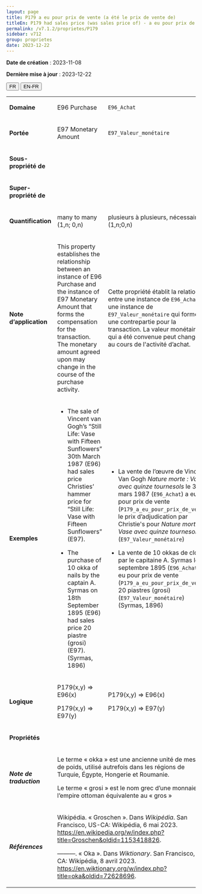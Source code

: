 ```yaml
---
layout: page
title: P179 a eu pour prix de vente (a été le prix de vente de)
titleEn: P179 had sales price (was sales price of) - a eu pour prix de vente (a été le prix de vente de)
permalink: /v7.1.2/proprietes/P179
sidebar: v712
group: proprietes
date: 2023-12-22
---
```


**Date de création** : 2023-11-08

**Dernière mise à jour** : 2023-12-22

<div class="lang-buttons">
 <button id="fr" class="activate">FR</button>
 <button id="en-fr">EN-FR</button>
</div>

<table>
<tbody>
<tr>
<td><p><strong>Domaine</strong></p></td>
<td class="en">
<p>E96 Purchase</p>
</td>
<td>
<p><code class="language-plaintext highlighter-rouge">E96_Achat</code></p>
</td>
</tr>
<tr>
<td><p><strong>Portée</strong></p></td>
<td class="en">
<p>E97 Monetary Amount</p>
</td>
<td>
<p><code class="language-plaintext highlighter-rouge">E97_Valeur_monétaire</code></p>
</td>
</tr>
<tr>
<td><p><strong>Sous-propriété de</strong></p></td>
<td class="en">
</td>
<td>
</td>
</tr>
<tr>
<td><p><strong>Super-propriété de</strong></p></td>
<td class="en">
</td>
<td>
</td>
</tr>
<tr>
<td><p><strong>Quantification</strong></p></td>
<td class="en">
<p>many to many (1,n; 0,n)</p>
</td>
<td>
<p>plusieurs à plusieurs, nécessaire (1,n;0,n)</p>
</td>
</tr>
<tr>
<td><p><strong>Note d’application</strong></p></td>
<td class="en">
<p>This property establishes the relationship between an instance of E96 Purchase and the instance of E97 Monetary Amount that forms the compensation for the transaction. The monetary amount agreed upon may change in the course of the purchase activity.</p>
</td>
<td>
<p>Cette propriété établit la relation entre une instance de <code class="language-plaintext highlighter-rouge">E96_Achat</code> et une instance de <code class="language-plaintext highlighter-rouge">E97_Valeur_monétaire</code> qui forme une contrepartie pour la transaction. La valeur monétaire qui a été convenue peut changer au cours de l'activité d’achat.</p>
</td>
</tr>
<tr>
<td><p><strong>Exemples</strong></p></td>
<td class="en">
<ul>
<li><p>The sale of Vincent van Gogh’s “Still Life: Vase with Fifteen Sunflowers” 30th March 1987 (E96) had sales price Christies’ hammer price for “Still Life: Vase with Fifteen Sunflowers” (E97).</p>
</li>
<li><p>The purchase of 10 okka of nails by the captain A. Syrmas on 18th September 1895 (E96) had sales price 20 piastre (grosi) (E97). (Syrmas, 1896)</p>
</li>
</ul>
</td>
<td>
<ul>
<li><p>La vente de l’œuvre de Vincent Van Gogh <em>Nature morte : Vase avec quinze tournesols</em> le 30 mars 1987 (<code class="language-plaintext highlighter-rouge">E96_Achat</code>) a eu pour prix de vente (<code class="language-plaintext highlighter-rouge">P179_a_eu_pour_prix_de_vente</code>) le prix d’adjudication par Christie's pour <em>Nature morte : Vase avec quinze tournesols</em> (<code class="language-plaintext highlighter-rouge">E97_Valeur_monétaire</code>)</p>
</li>
<li><p>La vente de 10 okkas de clous par le capitaine A. Syrmas le 18 septembre 1895 (<code class="language-plaintext highlighter-rouge">E96_Achat</code>) a eu pour prix de vente (<code class="language-plaintext highlighter-rouge">P179_a_eu_pour_prix_de_vente</code>) 20 piastres (grosi) (<code class="language-plaintext highlighter-rouge">E97_Valeur_monétaire</code>) (Syrmas, 1896)</p>
</li>
</ul>
</td>
</tr>
<tr>
<td><p><strong>Logique</strong></p></td>
<td class="en">
<p>P179(x,y) ⇒ E96(x)</p>
<p>P179(x,y) ⇒ E97(y)</p>
</td>
<td>
<p>P179(x,y) ⇒ E96(x)</p>
<p>P179(x,y) ⇒ E97(y)</p>
</td>
</tr>
<tr>
<td><p><strong>Propriétés</strong></p></td>
<td class="en">
</td>
<td>
</td>
</tr>
<tr>
<td><p><strong><em>Note de traduction</em></strong></p></td>
<td colspan="2">
<p>Le terme « okka » est une ancienne unité de mesure de poids, utilisé autrefois dans les régions de Turquie, Égypte, Hongerie et Roumanie.</p>
<p>Le terme « grosi » est le nom grec d’une monnaie de l’empire ottoman équivalente au « gros »</p>
</td>
</tr>
<tr>
<td><p><strong><em>Références</em></strong></p></td>
<td colspan="2">
<p>Wikipédia. « Groschen ». Dans <em>Wikipédia</em>. San Francisco, US-CA: Wikipédia, 6 mai 2023.<a href="https://en.wikipedia.org/w/index.php?title=Groschen&oldid=1153418826"><span class="underline"> </span></a><a href="https://en.wikipedia.org/w/index.php?title=Groschen&oldid=1153418826"><span class="underline">https://en.wikipedia.org/w/index.php?title=Groschen&oldid=1153418826</span></a>.</p>
<p>———. « Oka ». Dans <em>Wiktionary</em>. San Francisco, US-CA: Wikipédia, 8 avril 2023.<a href="https://en.wiktionary.org/w/index.php?title=oka&oldid=72628696"><span class="underline"> </span></a><a href="https://en.wiktionary.org/w/index.php?title=oka&oldid=72628696"><span class="underline">https://en.wiktionary.org/w/index.php?title=oka&oldid=72628696</span></a>.</p>
</td>
</tr>
</tbody>
</table>
